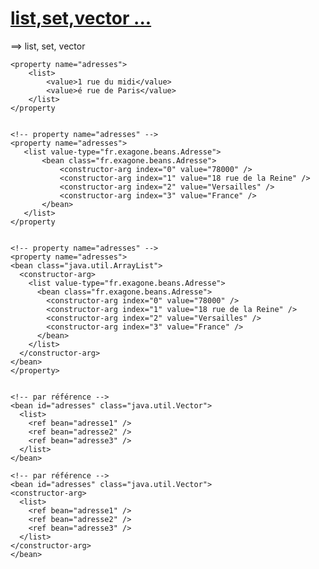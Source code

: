 # [list,set,vector ... ](https://github.com/grouault/spring-tutorial/blob/master/spring-contexte/notes/balise-attributs-xml/configuration-xml.md)

==> list, set, vector

<!-- property name="adresses": simple string -->
	<property name="adresses">
		<list>
			<value>1 rue du midi</value>
			<value>é rue de Paris</value>
		</list>
	</property


    <!-- property name="adresses" -->
    <property name="adresses">
	   <list value-type="fr.exagone.beans.Adresse">
		   <bean class="fr.exagone.beans.Adresse">
			   <constructor-arg index="0" value="78000" />
			   <constructor-arg index="1" value="18 rue de la Reine" />
			   <constructor-arg index="2" value="Versailles" />
			   <constructor-arg index="3" value="France" />
		   </bean>
	   </list>
    </property


    <!-- property name="adresses" -->
    <property name="adresses">
    <bean class="java.util.ArrayList">
	  <constructor-arg>
	    <list value-type="fr.exagone.beans.Adresse">
	      <bean class="fr.exagone.beans.Adresse">
		    <constructor-arg index="0" value="78000" />
			<constructor-arg index="1" value="18 rue de la Reine" />
			<constructor-arg index="2" value="Versailles" />
			<constructor-arg index="3" value="France" />
		  </bean>
		</list>
	  </constructor-arg>
    </bean>
    </property>

	
	<!-- par référence -->
    <bean id="adresses" class="java.util.Vector">
	  <list>
	    <ref bean="adresse1" />
		<ref bean="adresse2" />
		<ref bean="adresse3" />                
	  </list>
    </bean>
	
    <!-- par référence -->
    <bean id="adresses" class="java.util.Vector">
	<constructor-arg>
	  <list>
	    <ref bean="adresse1" />
		<ref bean="adresse2" />
		<ref bean="adresse3" />                
	  </list>
    </constructor-arg>
    </bean>
